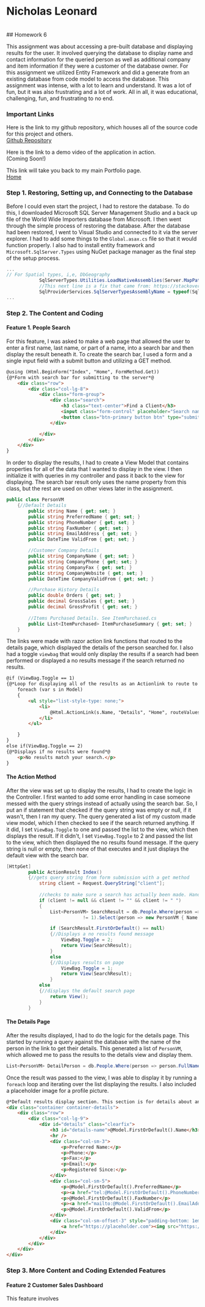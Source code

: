 # Nicholas Leonard
<br/>
## Homework 6

This assignment was about accessing a pre-built database and displaying results for the user. It involved querying the database to display name and contact information for the queried person as well as additional company and item information if they were a customer of the database owner. For this assignment we utilized Entity Framework and did a generate from an existing database from code model to access the database. This assignment was intense, with a lot to learn and understand. It was a lot of fun, but it was also frustrating and a lot of work. All in all, it was educational, challenging, fun, and frustrating to no end.

### Important Links
Here is the link to my github repository, which houses all of the source code for this project and others. <br/>
[Github Repository](https://github.com/NicholasLeonard/NicholasLeonard.github.io)<br/>

Here is the link to a demo video of the application in action. <br/>
(Coming Soon!)<br/>

This link will take you back to my main Portfolio page.<br/>
[Home](../index.md)

### Step 1. Restoring, Setting up, and Connecting to the Database
Before I could even start the project, I had to restore the database. To do this, I downloaded Microsoft SQL Server Management Studio and a back up file of the World Wide Importers database from Microsoft. I then went through the simple process of restoring the database. After the database had been restored, I went to Visual Studio and connected to it via the server explorer. I had to add some things to the `Global.asax.cs` file so that it would function properly. I also had to install entity framework and `Microsoft.SqlServer.Types` using NuGet package manager as the final step of the setup process.

```csharp
...
// For Spatial types, i,e, DbGeography
            SqlServerTypes.Utilities.LoadNativeAssemblies(Server.MapPath("~/bin"));
            //This next line is a fix that came from: https://stackoverflow.com/questions/13174197/microsoft-sqlserver-types-version-10-or-higher-could-not-be-found-on-azure/40166192#40166192
            SqlProviderServices.SqlServerTypesAssemblyName = typeof(SqlGeography).Assembly.FullName;
...
```
### Step 2. The Content and Coding
#### Feature 1. People Search
For this feature, I was asked to make a web page that allowed the user to enter a first name, last name, or part of a name, into a search bar and then display the result beneath it. To create the search bar, I used a form and a single input field with a submit button and utilizing a GET method.

```html
@using (Html.BeginForm("Index", "Home", FormMethod.Get))
{@*Form with search bar for submitting to the server*@
    <div class="row">
        <div class="col-lg-8">
            <div class="form-group">
                <div class="search">
                    <h3 class="text-center">Find a Client</h3>
                    <input class="form-control" placeholder="Search name..." type="text" name="client" required />
                    <button class="btn-primary button btn" type="submit">Search</button>
                </div>

            </div>
        </div>
    </div>
}
```

In order to display the results, I had to create a View Model that contains properties for all of the data that I wanted to display in the view. I then initialize it with queries in my controller and pass it back to the view for displaying. The search bar result only uses the name property from this class, but the rest are used on other views later in the assignment. 

```csharp
public class PersonVM
    {//Default Details
        public string Name { get; set; }
        public string PreferredName { get; set; }
        public string PhoneNumber { get; set; }
        public string FaxNumber { get; set; }
        public string EmailAddress { get; set; }
        public DateTime ValidFrom { get; set; }

        //Customer Company Details
        public string CompanyName { get; set; }
        public string CompanyPhone { get; set; }
        public string CompanyFax { get; set; }
        public string CompanyWebsite { get; set; }
        public DateTime CompanyValidFrom { get; set; }

        //Purchase History Details
        public double Orders { get; set; }
        public decimal GrossSales { get; set; }
        public decimal GrossProfit { get; set; }
        
        //Items Purchased Details. See ItemPurchased.cs
        public List<ItemPurchased> ItemPurchaseSummary { get; set; }
    }
```
The links were made with razor action link functions that routed to the details page, which displayed the details of the person searched for. I also had a toggle `viewbag` that would only display the results if a search had been performed or displayed a no results message if the search returned no results.

```html
@if (ViewBag.Toggle == 1)
{@*Loop for displaying all of the results as an Actionlink to route to details page*@
    foreach (var s in Model)
    {
        <ul style="list-style-type: none;">
            <li>
                @Html.ActionLink(s.Name, "Details", "Home", routeValues: new { result = s.Name }, htmlAttributes: null)
            </li>
        </ul>

    }
}
else if(ViewBag.Toggle == 2)
{@*Displays if no results were found*@
    <p>No results match your search.</p>
}
```
#### The Action Method
After the view was set up to display the results, I had to create the logic in the Controller. I first wanted to add some error handling in case someone messed with the query strings instead of actually using the search bar. So, I put an if statement that checked if the query string was empty or null, if it wasn't, then I ran my query. The query generated a list of my custom made view model, which I then checked to see if the search returned anything. If it did, I set `ViewBag.Toggle` to one and passed the list to the view, which then displays the result. If it didn't, I set `ViewBag.Toggle` to 2 and passed the list to the view, which then displayed the no results found message. If the query string is null or empty, then none of that executes and it just displays the default view with the search bar.

```csharp
[HttpGet]
        public ActionResult Index()
        {//gets query string from form submission with a get method
            string client = Request.QueryString["client"];
            
            //checks to make sure a search has actually been made. Handles some checking for query string manipulation.
            if (client != null && client != "" && client != " ")
            {
                List<PersonVM> SearchResult = db.People.Where(person => person.FullName.Contains(client)).Where(p => p.PersonID
                            != 1).Select(person => new PersonVM { Name = person.FullName, PreferredName = person.PreferredName, PhoneNumber = person.PhoneNumber, FaxNumber = person.FaxNumber, EmailAddress = person.EmailAddress, ValidFrom = person.ValidFrom }).ToList();

                if (SearchResult.FirstOrDefault() == null)
                {//Displays a no results found message
                    ViewBag.Toggle = 2;
                    return View(SearchResult);
                }
                else
                {//Displays results on page
                    ViewBag.Toggle = 1;
                    return View(SearchResult);
                }
            else
            {//displays the default search page
                return View();
            }
        }
```

#### The Details Page
After the results displayed, I had to do the logic for the details page. This started by running a query against the database with the name of the person in the link to get their details. This generated a list of `PersonVM`, which allowed me to pass the results to the details view and display them.

```csharp
List<PersonVM> DetailPerson = db.People.Where(person => person.FullName == result).Select(person => new PersonVM { Name = person.FullName, PreferredName = person.PreferredName, PhoneNumber = person.PhoneNumber, FaxNumber = person.FaxNumber, EmailAddress = person.EmailAddress, ValidFrom = person.ValidFrom }).ToList();
```
Once the result was passed to the view, I was able to display it by running a `foreach` loop and iterating over the list displaying the results. I also included a placeholder image for a profile picture.

```html
@*Default results display section. This section is for details about an individual person.*@
<div class="container container-details">
    <div class="row">
        <div class="col-lg-9">
            <div id="details" class="clearfix">
                <h3 id="details-name">@Model.FirstOrDefault().Name</h3>
                <hr />
                <div class="col-sm-3">
                    <p>Preferred Name:</p>
                    <p>Phone:</p>
                    <p>Fax:</p>
                    <p>Email:</p>
                    <p>Registered Since:</p>
                </div>
                <div class="col-sm-5">
                    <p>@Model.FirstOrDefault().PreferredName</p>
                    <p><a href="tel:@Model.FirstOrDefault().PhoneNumber">@Model.FirstOrDefault().PhoneNumber</a></p>
                    <p>@Model.FirstOrDefault().FaxNumber</p>
                    <p><a href="mailto:@Model.FirstOrDefault().EmailAddress">@Model.FirstOrDefault().EmailAddress</a></p>
                    <p>@Model.FirstOrDefault().ValidFrom</p>
                </div>
                <div class="col-sm-offset-3" style="padding-bottom: 1em;">
                    <a href="https://placeholder.com"><img src="https://via.placeholder.com/150x200" /></a>
                </div>
            </div>
        </div>
    </div>
</div>
```

### Step 3. More Content and Coding Extended Features
#### Feature 2 Customer Sales Dashboard
This feature involves